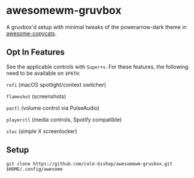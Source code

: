 # awesomewm-gruvbox
A gruvbox'd setup with minimal tweaks of the powerarrow-dark theme in [awesome-copycats](https://github.com/lcpz/awesome-copycats).
## Opt In Features
See the applicable controls with `Super+s`. 
For these features, the following need to be available on `$PATH`:

`rofi` (macOS spotlight/context switcher)

`flameshot` (screenshots)

`pactl` (volume control via PulseAudio)

`playerctl` (media controls, Spotify compatible)

`sloc` (simple X screenlocker)
## Setup
```
git clone https://github.com/cole-bishop/awesomewm-gruvbox.git $HOME/.config/awesome
```

